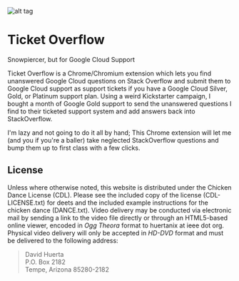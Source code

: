 ![alt tag](http://www.davidhuerta.me/images/ticket_overflow_logo.png)

Ticket Overflow
===============

Snowpiercer, but for Google Cloud Support

Ticket Overflow is a Chrome/Chromium extension which lets you find unanswered Google Cloud questions on Stack Overflow and submit them to Google Cloud support as support tickets if you have a Google Cloud Silver, Gold, or Platinum support plan. Using a weird Kickstarter campaign, I bought a month of Google Gold support to send the unanswered questions I find to their ticketed support system and add answers back into StackOverflow.

I'm lazy and not going to do it all by hand; This Chrome extension will let me (and you if you're a baller) take neglected StackOverflow questions and bump them up to first class with a few clicks.

License
-------

Unless where otherwise noted, this website is distributed under the Chicken Dance License (CDL).  Please see the included copy  of the license (CDL-LICENSE.txt) for deets and the included example instructions for the chicken dance (DANCE.txt).  Video delivery may be conducted via electronic mail by sending a link to the video file directly or through an HTML5-based online viewer, encoded in *Ogg Theora* format to huertanix at ieee dot org.  Physical video delivery will only be accepted in *HD-DVD* format and must be delivered to the following address:

> David Huerta  
> P.O. Box 2182  
> Tempe, Arizona 85280-2182